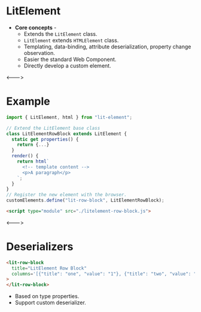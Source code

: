 # LitElement

- **Core concepts** -
  - Extends the `LitElement` class.
  - `LitElement` extends `HTMLElement` class.
  - Templating, data-binding, attribute deserialization, property change observation.
  - Easier the standard Web Component.
  - Directly develop a custom element.

<--->

# Example

```javascript
import { LitElement, html } from "lit-element";

// Extend the LitElement base class
class LitElementRowBlock extends LitElement {
  static get properties() {
    return {...}
  }
  render() {
    return html`
      <!-- template content -->
      <p>A paragraph</p>
    `;
  }
}
// Register the new element with the browser.
customElements.define("lit-row-block", LitElementRowBlock);
```

```html
<script type="module" src="./litelement-row-block.js">
```

<--->

# Deserializers

```html
<lit-row-block
  title="LitElement Row Block"
  columns='[{"title": "one", "value": "1"}, {"title": "two", "value": "2"}]'
>
</lit-row-block>
```

- Based on type properties.
- Support custom deserializer.
